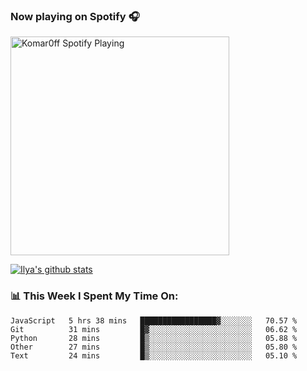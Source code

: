 ### Now playing on Spotify 🎧

[<img src="https://spotify-playing-puce.vercel.app/api/spotify" alt="Komar0ff Spotify Playing" width="350" />](https://open.spotify.com/user/s6zkxrrclsh72vtvdrqm8ttji)

[![Ilya's github stats](https://github-readme-stats.vercel.app/api?username=komar0ff&count_private=true&theme=graywhite&show_icons=true)](https://github.com/anuraghazra/github-readme-stats)

### 📊 This Week I Spent My Time On:
<!--START_SECTION:waka-->
```text
JavaScript   5 hrs 38 mins   █████████████████▓░░░░░░░   70.57 % 
Git          31 mins         █▓░░░░░░░░░░░░░░░░░░░░░░░   06.62 % 
Python       28 mins         █▒░░░░░░░░░░░░░░░░░░░░░░░   05.88 % 
Other        27 mins         █▒░░░░░░░░░░░░░░░░░░░░░░░   05.80 % 
Text         24 mins         █▒░░░░░░░░░░░░░░░░░░░░░░░   05.10 % 
```
<!--END_SECTION:waka-->
